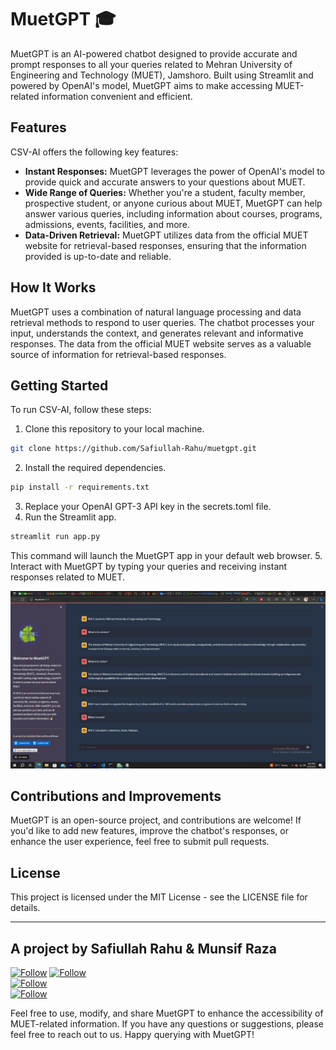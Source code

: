 # MuetGPT 🎓

MuetGPT is an AI-powered chatbot designed to provide accurate and prompt responses to all your queries related to Mehran University of Engineering and Technology (MUET), Jamshoro. Built using Streamlit and powered by OpenAI's model, MuetGPT aims to make accessing MUET-related information convenient and efficient.

## Features

CSV-AI offers the following key features:

- **Instant Responses:** MuetGPT leverages the power of OpenAI's model to provide quick and accurate answers to your questions about MUET.
- **Wide Range of Queries:** Whether you're a student, faculty member, prospective student, or anyone curious about MUET, MuetGPT can help answer various queries, including information about courses, programs, admissions, events, facilities, and more.
- **Data-Driven Retrieval:** MuetGPT utilizes data from the official MUET website for retrieval-based responses, ensuring that the information provided is up-to-date and reliable.

## How It Works
MuetGPT uses a combination of natural language processing and data retrieval methods to respond to user queries. The chatbot processes your input, understands the context, and generates relevant and informative responses. The data from the official MUET website serves as a valuable source of information for retrieval-based responses.

## Getting Started

To run CSV-AI, follow these steps:

1. Clone this repository to your local machine.

```bash
git clone https://github.com/Safiullah-Rahu/muetgpt.git
```
2. Install the required dependencies.
```bash 
pip install -r requirements.txt
```
3. Replace your OpenAI GPT-3 API key in the secrets.toml file.
4. Run the Streamlit app.
```bash 
streamlit run app.py
```
This command will launch the MuetGPT app in your default web browser. 
5. Interact with MuetGPT by typing your queries and receiving instant responses related to MUET.

<img src="muetgpt.jpg" alt="App Homepage">

## Contributions and Improvements
MuetGPT is an open-source project, and contributions are welcome! If you'd like to add new features, improve the chatbot's responses, or enhance the user experience, feel free to submit pull requests.

## License
This project is licensed under the MIT License - see the LICENSE file for details.

---
## **A project by Safiullah Rahu & Munsif Raza**
[![Follow](https://img.shields.io/badge/LinkedIn-0A66C2.svg?style=for-the-badge&logo=LinkedIn&logoColor=white)](https://www.linkedin.com/in/safiullahrahu/) 
[![Follow](https://img.shields.io/badge/LinkedIn-0A66C2.svg?style=for-the-badge&logo=LinkedIn&logoColor=white)](https://www.linkedin.com/in/munsifraza/) </br>
[![Follow](https://img.shields.io/twitter/follow/safiullah_rahu?style=social)](https://www.twitter.com/safiullah_rahu) </br>
[![Follow](https://img.shields.io/badge/GitHub-181717.svg?style=for-the-badge&logo=GitHub&logoColor=white)](https://github.com/Safiullah-Rahu) </br>

Feel free to use, modify, and share MuetGPT to enhance the accessibility of MUET-related information. If you have any questions or suggestions, please feel free to reach out to us. Happy querying with MuetGPT!
